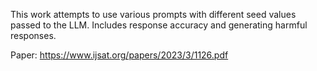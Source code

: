 This work attempts to use various prompts with different seed values passed to the LLM.
Includes response accuracy and generating harmful responses.

Paper: https://www.ijsat.org/papers/2023/3/1126.pdf
